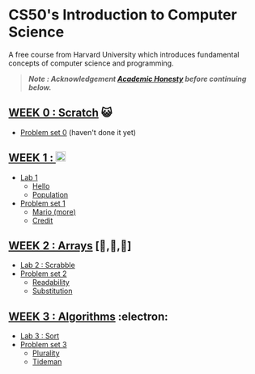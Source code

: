 # CS50's Introduction to Computer Science 
A free course from Harvard University which introduces fundamental concepts of computer science  and programming. 

>***Note : Acknowledgement [Academic Honesty](https://cs50.harvard.edu/x/2021/honesty/#academic-honesty) before continuing below.*** 

## [WEEK 0 : Scratch](https://cs50.harvard.edu/x/2021/weeks/0/) :smiley_cat: 
  - [Problem set 0](https://cs50.harvard.edu/x/2021/psets/0/) (haven't done it yet) 
  
## [WEEK 1 : ](https://cs50.harvard.edu/x/2021/weeks/1/) <img src="https://uxwing.com/wp-content/themes/uxwing/download/10-brands-and-social-media/c-program.png" width="20"> 
  - [Lab 1](https://cs50.harvard.edu/x/2021/labs/1/) 
    - [Hello](https://cs50.harvard.edu/x/2021/labs/1/hello/) 
    - [Population](https://cs50.harvard.edu/x/2021/labs/1/population/) 
  - [Problem set 1](https://cs50.harvard.edu/x/2021/psets/1/) 
    - [Mario (more)](https://cs50.harvard.edu/x/2021/psets/1/mario/more/) 
    - [Credit](https://cs50.harvard.edu/x/2021/psets/1/credit/) 
    
## [WEEK 2 : Arrays](https://cs50.harvard.edu/x/2021/weeks/2/) [:space_invader:,:ghost:,:japanese_goblin:] 
  - [Lab 2 : Scrabble](https://cs50.harvard.edu/x/2021/labs/2/) 
  - [Problem set 2](https://cs50.harvard.edu/x/2021/psets/2/) 
    - [Readability](https://cs50.harvard.edu/x/2021/psets/2/readability/) 
    - [Substitution](https://cs50.harvard.edu/x/2021/psets/2/substitution/#substitution) 
    
## [WEEK 3 : Algorithms](https://cs50.harvard.edu/x/2021/weeks/3/) :electron: 
  - [Lab 3 : Sort](https://cs50.harvard.edu/x/2021/labs/3/) 
  - [Problem set 3](https://cs50.harvard.edu/x/2021/psets/3/) 
    - [Plurality](https://cs50.harvard.edu/x/2021/psets/3/plurality/) 
    - [Tideman](https://cs50.harvard.edu/x/2021/psets/3/tideman/)

